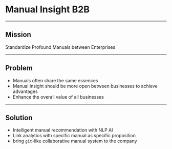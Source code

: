 # Manual Insight B2B

---

## Mission

Standardize Profound Manuals between Enterprises

---

## Problem

- Manuals often share the same essences
- Manual insight should be more open between businesses to achieve advantages
- Enhance the overall value of all businesses

---

## Solution

- Intelligent manual recommendation with NLP AI
- Link analytics with specific manual as specific proposition
- bring `git`-like collaborative manual system to the company
